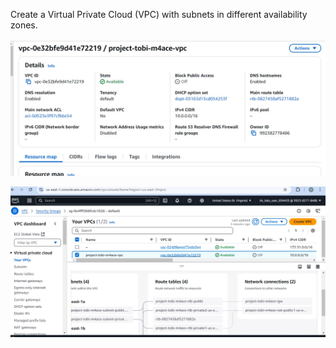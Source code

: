 Create a Virtual Private Cloud (VPC) with subnets in different availability zones.

![Task 11](Photo/task_11.jpg)


![Task 22](Photo/task_22.jpg)